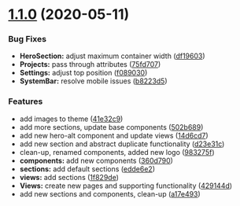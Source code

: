 # [1.1.0](https://github.com/johnleider/zero-theme/compare/edde6e29248bb788873e2c958374675320325aac...1.1.0) (2020-05-11)


### Bug Fixes

* **HeroSection:** adjust maximum container width ([df19603](https://github.com/johnleider/zero-theme/commit/df19603c2bcdd4df0b71fd14d654de80a10d8531))
* **Projects:** pass through attributes ([75fd707](https://github.com/johnleider/zero-theme/commit/75fd707b6068b4173876240797d51242b7cf426d))
* **Settings:** adjust top position ([f089030](https://github.com/johnleider/zero-theme/commit/f089030090be52c065d16e9bbdd8f675aa624132))
* **SystemBar:** resolve mobile issues ([b8223d5](https://github.com/johnleider/zero-theme/commit/b8223d53ef1f024560d5092ca1d33fba902101d3))


### Features

* add images to theme ([41e32c9](https://github.com/johnleider/zero-theme/commit/41e32c97cb1ca8146bb500891170d5bf0d78debc))
* add more sections, update base components ([502b689](https://github.com/johnleider/zero-theme/commit/502b6898e350655138f76e04d36c677756eb05a2))
* add new hero-alt component and update views ([14d6cd7](https://github.com/johnleider/zero-theme/commit/14d6cd78d240c6381b8e319cd78de22090192496))
* add new section and abstract duplicate functionality ([d23e31c](https://github.com/johnleider/zero-theme/commit/d23e31c60bc4dd8ad64af6038af7fce5210fdc36))
* clean-up, renamed components, added new logo ([983275f](https://github.com/johnleider/zero-theme/commit/983275f282023139ebe87a7598b65c7e576c1823))
* **components:** add new components ([360d790](https://github.com/johnleider/zero-theme/commit/360d790e8bcbe553d2e4fe402d33b07f0a043344))
* **sections:** add default sections ([edde6e2](https://github.com/johnleider/zero-theme/commit/edde6e29248bb788873e2c958374675320325aac))
* **views:** add sections ([1f829de](https://github.com/johnleider/zero-theme/commit/1f829defee86ffa0f432f3e906bc518903c8caf7))
* **Views:** create new pages and supporting functionality ([429144d](https://github.com/johnleider/zero-theme/commit/429144de25ebba5531b233f7dd0bf2d9933f95b0))
* add new sections and components, clean-up ([a17e493](https://github.com/johnleider/zero-theme/commit/a17e493df767d8e0a305fc9a02a28cc46842b212))



